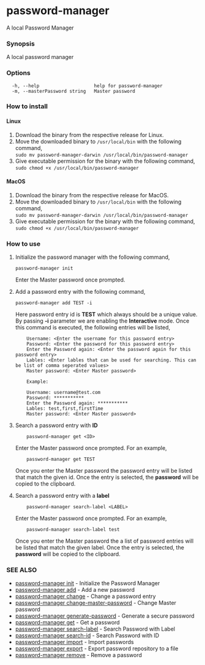 # password-manager

A local Password Manager

### Synopsis

A local password manager

### Options

```
  -h, --help                    help for password-manager
  -m, --masterPassword string   Master password
```

### How to install

#### Linux

1. Download the binary from the respective release for Linux.
1. Move the downloaded binary to `/usr/local/bin` with the following command,         
     ```sudo mv password-manager-darwin /usr/local/bin/password-manager```
1. Give executable permission for the binary with the following command,  
    ```sudo chmod +x /usr/local/bin/password-manager```

#### MacOS

1. Download the binary from the respective release for MacOS.
1. Move the downloaded binary to `/usr/local/bin` with the following command,         
     ```sudo mv password-manager-darwin /usr/local/bin/password-manager```
1. Give executable permission for the binary with the following command,  
    ```sudo chmod +x /usr/local/bin/password-manager```
    
### How to use

1. Initialize the password manager with the following command,
    ```$xslt
    password-manager init
    ```
    Enter the Master password once prompted.
    
2. Add a password entry with the following command,
    ```$xslt
    password-manager add TEST -i
    ```
    Here password entry id is **TEST** which always should be a unique value. By passing **-i** parameter we are enabling
    the **Interactive** mode. Once this command is executed, the following entries will be listed,
    
    ```$xslt
        Username: <Enter the username for this password entry>
        Password: <Enter the password for this password entry>
        Enter the Password again: <Enter the password again for this password entry>
        Lables: <Enter lables that can be used for searching. This can be list of comma seperated values>
        Master password: <Enter Master password>
        
        Example:
        
        Username: username@test.com
        Password: ***********
        Enter the Password again: ***********
        Lables: test,first,firstTime
        Master password: <Enter Master password>
    ```

1. Search a password entry with **ID**
    ```$xslt
        password-manager get <ID> 
    ```     
    Enter the Master password once prompted. For an example,
    ```$xslt
        password-manager get TEST
    ```
    Once you enter the Master password the password entry will be listed that match the given id. Once the entry is selected, the **password** will be copied to the clipboard. 
1. Search a password entry with a **label**
    ```$xslt
        password-manager search-label <LABEL>
    ```
    Enter the Master password once prompted. For an example,
    ```$xslt
        password-manager search-label test
    ```
    Once you enter the Master password the a list of password entries will be listed that match the given label. Once the entry is selected, the **password** will be copied to the clipboard.
     
### SEE ALSO

* [password-manager init](doc/password-manager_init.md)	 - Initialize the Password Manager
* [password-manager add](doc/password-manager_add.md)	 - Add a new password
* [password-manager change](doc/password-manager_change.md)	 - Change a password entry
* [password-manager change-master-password](doc/password-manager_change-master-password.md)	 - Change Master password
* [password-manager generate-password](doc/password-manager_generate-password.md)	 - Generate a secure password
* [password-manager get](doc/password-manager_get.md)	 - Get a password
* [password-manager search-label](doc/password-manager_search-label.md)	 - Search Password with Label
* [password-manager search-id](doc/password-manager_search-id.md)	 - Search Password with ID
* [password-manager import](doc/password-manager_import.md)	 - Import passwords
* [password-manager export](doc/password-manager_export.md)	 - Export password repository to a file
* [password-manager remove](doc/password-manager_remove.md)	 - Remove a password



